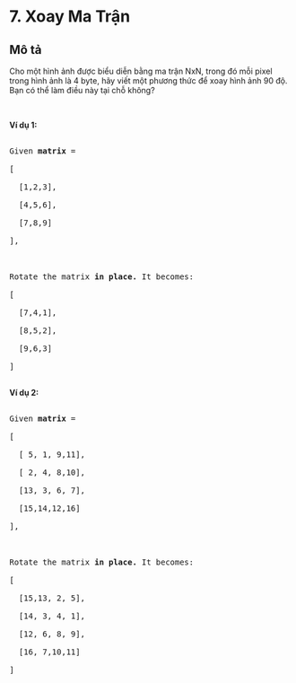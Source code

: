 # 7. Xoay Ma Trận

## Mô tả

<p>Cho một hình ảnh được biểu diễn bằng ma trận NxN, trong đó mỗi pixel trong hình ảnh là 4 byte, hãy viết một phương thức để xoay hình ảnh 90 độ. Bạn có thể làm điều này tại chỗ không?</p>

<p>&nbsp;</p>

<p><strong>Ví dụ 1:</strong></p>

<pre>

Given <strong>matrix</strong> =

[

  [1,2,3],

  [4,5,6],

  [7,8,9]

],



Rotate the matrix <strong>in place. </strong>It becomes:

[

  [7,4,1],

  [8,5,2],

  [9,6,3]

]

</pre>

<p><strong>Ví dụ 2:</strong></p>

<pre>

Given <strong>matrix</strong> =

[

  [ 5, 1, 9,11],

  [ 2, 4, 8,10],

  [13, 3, 6, 7],

  [15,14,12,16]

],



Rotate the matrix <strong>in place. </strong>It becomes:

[

  [15,13, 2, 5],

  [14, 3, 4, 1],

  [12, 6, 8, 9],

  [16, 7,10,11]

]

</pre>
